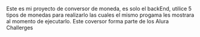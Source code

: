 Este es mi proyecto de conversor de moneda, es solo el backEnd, utilice 5 tipos de monedas para realizarlo las cuales el mismo progama les mostrara al momento de ejecutarlo.
Este coversor forma parte de los Alura Challerges
